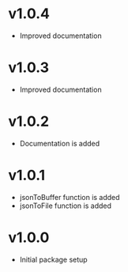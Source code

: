 # v1.0.4

- Improved documentation

# v1.0.3

- Improved documentation

# v1.0.2

- Documentation is added

# v1.0.1

- jsonToBuffer function is added
- jsonToFile function is added

# v1.0.0

- Initial package setup
